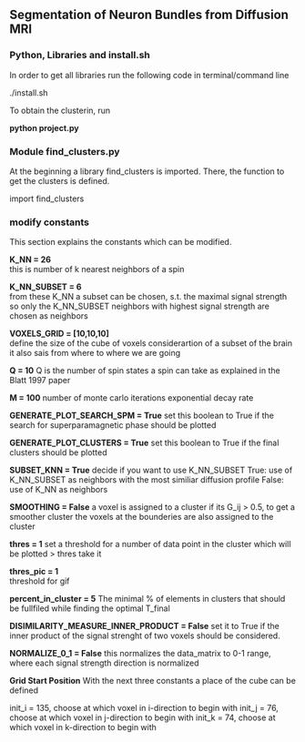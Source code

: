 ## Segmentation of Neuron Bundles from Diffusion MRI


### Python, Libraries and install.sh
In order to get all libraries run the following code in terminal/command line

./install.sh

To obtain the clusterin, run

**python project.py**

### Module find_clusters.py

At the beginning a library find_clusters is imported. There, the function to get the
clusters is defined.

import find_clusters

### modify constants

This section explains the constants which can be modified.

**K_NN = 26**								
this is number of k nearest neighbors of a spin

**K_NN_SUBSET = 6**									
from these K_NN a subset can be chosen, s.t. the maximal signal strength so only the K_NN_SUBSET neighbors with  highest signal strength are chosen as  neighbors

**VOXELS_GRID = [10,10,10]** 						
define the size of the cube of voxels considerartion of a subset of the brain it also sais from where to where we are going

**Q = 10**
Q is the number of spin states a spin can take as explained in the Blatt 1997 paper

**M = 100**
number of monte carlo iterations exponential decay rate

**GENERATE_PLOT_SEARCH_SPM = True**
set this boolean to True if the search for superparamagnetic phase should be plotted	

**GENERATE_PLOT_CLUSTERS = True**
set this boolean to True if the final clusters should be plotted

**SUBSET_KNN = True**
decide if you want to use K_NN_SUBSET
True: 	use of K_NN_SUBSET as neighbors with the most similiar diffusion profile
False: 	use of K_NN as neighbors

**SMOOTHING = False**
a voxel is assigned to a cluster if its G_ij > 0.5, to get a smoother cluster the voxels at the bounderies are also assigned to the cluster 

**thres = 1**
set a threshold for a number of data point in the cluster which will be plotted > thres take it

**thres_pic = 1**								
threshold for gif

**percent_in_cluster = 5**
The minimal % of elements in clusters that should be fullfiled while finding the optimal T_final

**DISIMILARITY_MEASURE_INNER_PRODUCT = False**
set it to True if the inner product of the signal strenght of two voxels should be considered.

**NORMALIZE_0_1 = False**
this normalizes the data_matrix to 0-1 range, where each signal strength direction is normalized

**Grid Start Position** 
With the next three constants a place of the cube can be defined

init_i = 135, choose at which voxel in i-direction to begin with 
init_j = 76, choose at which voxel in j-direction to begin with
init_k = 74, choose at which voxel in k-direction to begin with







